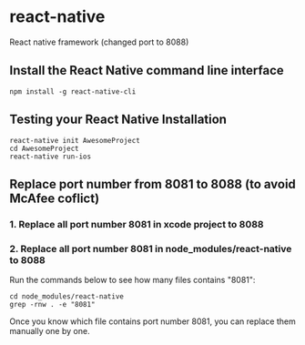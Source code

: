# react-native
React native framework (changed port to 8088)

## Install the React Native command line interface
`npm install -g react-native-cli`

## Testing your React Native Installation
```
react-native init AwesomeProject
cd AwesomeProject
react-native run-ios
```

## Replace port number from 8081 to 8088 (to avoid McAfee coflict)
### 1. Replace all port number 8081 in xcode project to 8088
### 2.  Replace all port number 8081 in node_modules/react-native to 8088
Run the commands below to see how many files contains "8081":
```
cd node_modules/react-native
grep -rnw . -e "8081"
```
Once you know which file contains port number 8081, you can replace them manually one by one.
